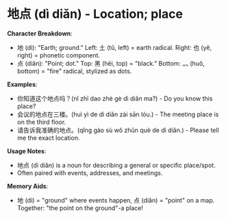 # **地点 (dì diǎn) - Location; place**

**Character Breakdown**:  
- 地 (dì): "Earth; ground." Left: 土 (tǔ, left) = earth radical. Right: 也 (yě, right) = phonetic component.  
- 点 (diǎn): "Point; dot." Top: 黑 (hēi, top) = "black." Bottom: 灬 (huǒ, bottom) = "fire" radical, stylized as dots.

**Examples**:  
- 你知道这个地点吗？(nǐ zhī dao zhè gè dì diǎn ma?) - Do you know this place?  
- 会议的地点在三楼。(huì yì de dì diǎn zài sān lóu.) - The meeting place is on the third floor.  
- 请告诉我准确的地点。(qǐng gào sù wǒ zhǔn què de dì diǎn.) - Please tell me the exact location.

**Usage Notes**:  
- 地点 (dì diǎn) is a noun for describing a general or specific place/spot.  
- Often paired with events, addresses, and meetings.

**Memory Aids**:  
- 地 (dì) = "ground" where events happen, 点 (diǎn) = "point" on a map. Together: "the point on the ground"-a place!